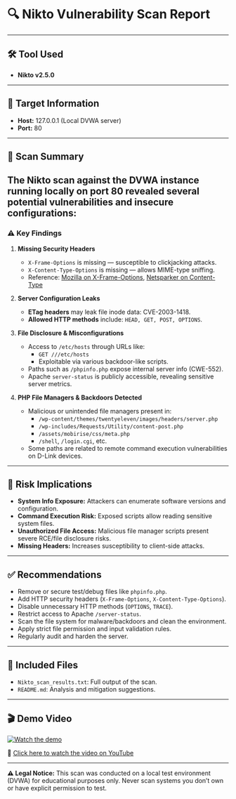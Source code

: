 # 🔍 Nikto Vulnerability Scan Report
---

## 🛠 Tool Used

- **Nikto v2.5.0**
---

## 🎯 Target Information

- **Host:** 127.0.0.1 (Local DVWA server)
- **Port:** 80
---

## 🧪 Scan Summary

The Nikto scan against the DVWA instance running locally on port 80 revealed several potential vulnerabilities and insecure configurations:
---

### ⚠️ Key Findings

1. **Missing Security Headers**
   - `X-Frame-Options` is missing — susceptible to clickjacking attacks.
   - `X-Content-Type-Options` is missing — allows MIME-type sniffing.
   - Reference: [Mozilla on X-Frame-Options](https://developer.mozilla.org/en-US/docs/Web/HTTP/Headers/X-Frame-Options), [Netsparker on Content-Type](https://www.netsparker.com/web-vulnerability-scanner/vulnerabilities/missing-content-type-header/)

2. **Server Configuration Leaks**
   - **ETag headers** may leak file inode data: CVE-2003-1418.
   - **Allowed HTTP methods** include: `HEAD, GET, POST, OPTIONS`.

3. **File Disclosure & Misconfigurations**
   - Access to `/etc/hosts` through URLs like:
     - `GET ///etc/hosts`
     - Exploitable via various backdoor-like scripts.
   - Paths such as `/phpinfo.php` expose internal server info (CWE-552).
   - Apache `server-status` is publicly accessible, revealing sensitive server metrics.

4. **PHP File Managers & Backdoors Detected**
   - Malicious or unintended file managers present in:
     - `/wp-content/themes/twentyeleven/images/headers/server.php`
     - `/wp-includes/Requests/Utility/content-post.php`
     - `/assets/mobirise/css/meta.php`
     - `/shell`, `/login.cgi`, etc.
   - Some paths are related to remote command execution vulnerabilities on D-Link devices.
---

## 📌 Risk Implications

- **System Info Exposure:** Attackers can enumerate software versions and configuration.
- **Command Execution Risk:** Exposed scripts allow reading sensitive system files.
- **Unauthorized File Access:** Malicious file manager scripts present severe RCE/file disclosure risks.
- **Missing Headers:** Increases susceptibility to client-side attacks.

---
## ✅ Recommendations

- Remove or secure test/debug files like `phpinfo.php`.
- Add HTTP security headers (`X-Frame-Options`, `X-Content-Type-Options`).
- Disable unnecessary HTTP methods (`OPTIONS`, `TRACE`).
- Restrict access to Apache `/server-status`.
- Scan the file system for malware/backdoors and clean the environment.
- Apply strict file permission and input validation rules.
- Regularly audit and harden the server.

---
## 📂 Included Files

- `Nikto_scan_results.txt`: Full output of the scan.
- `README.md`: Analysis and mitigation suggestions.

---
## 🎬 Demo Video

[![Watch the demo](https://img.youtube.com/vi/CZpXKjzhnyI/0.jpg)](https://youtu.be/ObsTRK6qu_s)

🔗 [Click here to watch the video on YouTube](https://youtu.be/ObsTRK6qu_s)

---
**⚠️ Legal Notice:** This scan was conducted on a local test environment (DVWA) for educational purposes only. Never scan systems you don’t own or have explicit permission to test.
